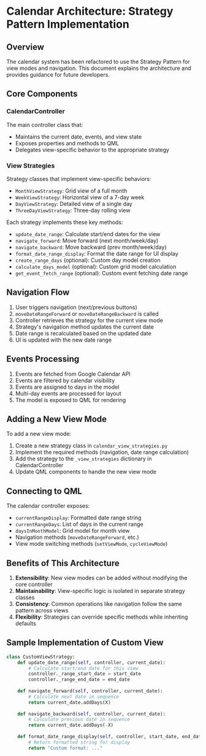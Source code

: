 # Calendar Architecture: Strategy Pattern Implementation

## Overview

The calendar system has been refactored to use the Strategy Pattern for view modes and navigation. This document explains the architecture and provides guidance for future developers.

## Core Components

### CalendarController

The main controller class that:
- Maintains the current date, events, and view state
- Exposes properties and methods to QML
- Delegates view-specific behavior to the appropriate strategy

### View Strategies

Strategy classes that implement view-specific behaviors:
- `MonthViewStrategy`: Grid view of a full month
- `WeekViewStrategy`: Horizontal view of a 7-day week
- `DayViewStrategy`: Detailed view of a single day
- `ThreeDayViewStrategy`: Three-day rolling view

Each strategy implements these key methods:
- `update_date_range`: Calculate start/end dates for the view
- `navigate_forward`: Move forward (next month/week/day) 
- `navigate_backward`: Move backward (prev month/week/day)
- `format_date_range_display`: Format the date range for UI display
- `create_range_days` (optional): Custom day model creation
- `calculate_days_model` (optional): Custom grid model calculation
- `get_event_fetch_range` (optional): Custom event fetching date range

## Navigation Flow

1. User triggers navigation (next/previous buttons)
2. `moveDateRangeForward` or `moveDateRangeBackward` is called
3. Controller retrieves the strategy for the current view mode
4. Strategy's navigation method updates the current date
5. Date range is recalculated based on the updated date
6. UI is updated with the new date range

## Events Processing

1. Events are fetched from Google Calendar API
2. Events are filtered by calendar visibility
3. Events are assigned to days in the model
4. Multi-day events are processed for layout
5. The model is exposed to QML for rendering

## Adding a New View Mode

To add a new view mode:
1. Create a new strategy class in `calendar_view_strategies.py`
2. Implement the required methods (navigation, date range calculation)
3. Add the strategy to the `_view_strategies` dictionary in CalendarController
4. Update QML components to handle the new view mode

## Connecting to QML

The calendar controller exposes:
- `currentRangeDisplay`: Formatted date range string
- `currentRangeDays`: List of days in the current range
- `daysInMonthModel`: Grid model for month view
- Navigation methods (`moveDateRangeForward`, etc.)
- View mode switching methods (`setViewMode`, `cycleViewMode`)

## Benefits of This Architecture

1. **Extensibility**: New view modes can be added without modifying the core controller
2. **Maintainability**: View-specific logic is isolated in separate strategy classes
3. **Consistency**: Common operations like navigation follow the same pattern across views
4. **Flexibility**: Strategies can override specific methods while inheriting defaults

## Sample Implementation of Custom View

```python
class CustomViewStrategy:
    def update_date_range(self, controller, current_date):
        # Calculate start/end date for this view
        controller._range_start_date = start_date
        controller._range_end_date = end_date
        
    def navigate_forward(self, controller, current_date):
        # Calculate next date in sequence
        return current_date.addDays(X)
        
    def navigate_backward(self, controller, current_date):
        # Calculate previous date in sequence
        return current_date.addDays(-X)
        
    def format_date_range_display(self, controller, start_date, end_date):
        # Return formatted string for display
        return "Custom format: ..."
```

